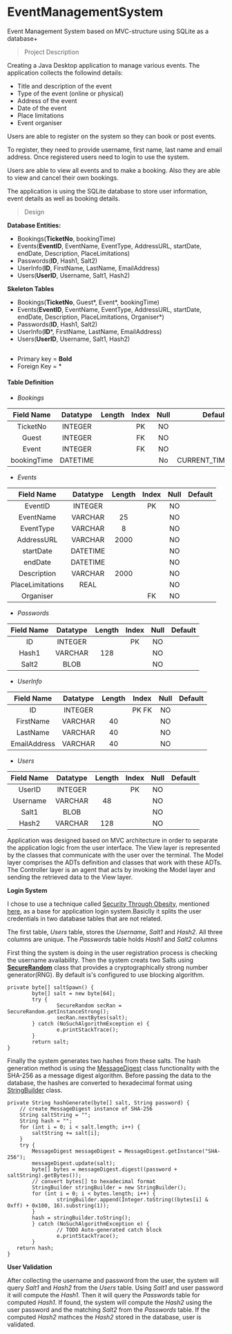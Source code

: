 # EventManagementSystem
Event Management System based on MVC-structure using SQLite as a database+

> Project Description

Creating a Java Desktop application to manage various events. The application
collects the followind details:
* Title and description of the event
* Type of the event (online or physical)
* Address of the event
* Date of the event
* Place limitations
* Event organiser

Users are able to register on the system so they can book or post events.

To register, they need to provide username, first name, last name and email
address. Once registered users need to login to use the system.

Users are able to view all events and to make a booking. Also they are able to
view and cancel their own bookings.

The application is using the SQLite database to store user information, event
details as well as booking details.


> Design

**Database Entities:**
* Bookings(**TicketNo**, bookingTime)
* Events(**EventID**, EventName, EventType, AddressURL, startDate, endDate, Description, PlaceLimitations)
* Passwords(**ID**, Hash1, Salt2)
* UserInfo(**ID**, FirstName, LastName, EmailAddress)
* Users(**UserID**, Username, Salt1, Hash2)


**Skeleton Tables**
* Bookings(**TicketNo**, Guest*, Event*, bookingTime)
* Events(**EventID**, EventName, EventType, AddressURL, startDate, endDate, Description, PlaceLimitations, Organiser*) 
* Passwords(**ID**, Hash1, Salt2)
* UserInfo(**ID**\*, FirstName, LastName, EmailAddress)
* Users(**UserID**, Username, Salt1, Hash2)

## 
- Primary key = **Bold**
- Foreign Key = *


#### Table Definition
* *Bookings*

| Field Name        | Datatype       |  Length |Index | Null  |  Default        |
| :---------------: | :------------: |:-------:|:---: | :---: |:-------------:  | 
| TicketNo          |  INTEGER       |         |  PK  |NO     |                 |
|  Guest            | INTEGER        |         |  FK  |  NO   |                 |
|  Event            | INTEGER        |         |  FK  |NO     |                 |
|  bookingTime      | DATETIME       |         |      | No    |CURRENT_TIMESTAMP|

* *Events*

| Field Name        | Datatype       |  Length |Index | Null  |  Default        |
| :---------------: | :------------: |:-------:|:---: | :---: |:-------------:  | 
| EventID           |  INTEGER       |         |  PK  |NO     |                 |
|  EventName        | VARCHAR        |  25     |      |  NO   |                 |
|  EventType        | VARCHAR        |   8     |      |NO     |                 |
|  AddressURL       | VARCHAR        |  2000   |      | NO    |                 |
|  startDate        | DATETIME       |         |      |  NO   |                 |
|  endDate          | DATETIME       |         |      |NO     |                 |
|  Description      | VARCHAR        |  2000   |      | NO    |                 |
|  PlaceLimitations | REAL           |         |      |NO     |                 |
|  Organiser        |                |         | FK   | NO    |                 |


* *Passwords*

| Field Name        | Datatype       |  Length |Index | Null  |  Default        |
| :---------------: | :------------: |:-------:|:---: | :---: |:-------------:  | 
| ID                |  INTEGER       |         |  PK  |NO     |                 |
|  Hash1            | VARCHAR        |   128   |      |  NO   |                 |
|  Salt2            | BLOB           |         |      |NO     |                 |


* *UserInfo*

| Field Name        | Datatype       |  Length |Index | Null  |  Default        |
| :---------------: | :------------: |:-------:|:---: | :---: |:-------------:  | 
| ID                |  INTEGER       |         |PK FK |NO     |                 |
|  FirstName        | VARCHAR        | 40      |      |  NO   |                 |
|  LastName         | VARCHAR        | 40      |      |NO     |                 |
|  EmailAddress     | VARCHAR        | 40      |      | NO    |                 |


* *Users*

| Field Name        | Datatype       |  Length |Index | Null  |  Default        |
| :---------------: | :------------: |:-------:|:---: | :---: |:-------------:  | 
| UserID            |  INTEGER       |         |  PK  |NO     |                 |
|  Username         | VARCHAR        | 48      |      |  NO   |                 |
|  Salt1            | BLOB           |         |      |NO     |                 |
|  Hash2            | VARCHAR        |  128    |      | NO    |                 |




Application was designed based on MVC architecture in order to separate the application logic from the user interface. The View layer is represented by the
classes that communicate  with the user over the terminal. The Model layer comprises the ADTs definition and classes that work with these
ADTs.
The Controller layer is an agent that acts by invoking the Model layer and
sending the retrieved data to the View layer.

**Login System**

I chose to use a technique called [Security Through Obesity](https://opine.me/a-better-way-to-store-password-hashes/), mentioned [here](https://thezaz.com/blog/storing_passwords_securely_wit), as a base for application login system.Basiclly it splits the user credentials in two database tables that are not related.

The first table, *Users* table, stores the *Username*, *Salt1* and *Hash2*. All three columns are unique. The *Passwords* table holds *Hash1* and *Salt2* columns

First thing the system is doing in the user registration process is checking the username availability. Then the system creats two Salts using [**SecureRandom**](https://docs.oracle.com/javase/8/docs/api/java/security/SecureRandom.html#getInstanceStrong--) class that provides a cryptographically strong number generator(RNG). By default is's configured to use blocking algorithm.
```
private byte[] saltSpawn() {
        byte[] salt = new byte[64];
        try {
                SecureRandom secRan = SecureRandom.getInstanceStrong();
                secRan.nextBytes(salt);
        } catch (NoSuchAlgorithmException e) {
                e.printStackTrace();
        }
        return salt;
}
```

Finally the system generates two hashes from these salts. The hash generation method is using the [MessageDigest](https://docs.oracle.com/javase/8/docs/api/java/security/MessageDigest.html) class functionality  with the SHA-256 as a message digest algorithm. Before passing the data to the database, the hashes are converted to hexadecimal format using [StringBuilder](https://docs.oracle.com/javase/7/docs/api/java/lang/StringBuilder.html) class.

```
private String hashGenerate(byte[] salt, String password) {
    // create MessageDigest instance of SHA-256
    String saltString = "";
    String hash = "";
    for (int i = 0; i < salt.length; i++) {
        saltString += salt[i];
    }
    try {
        MessageDigest messageDigest = MessageDigest.getInstance("SHA-256");
        messageDigest.update(salt);
        byte[] bytes = messageDigest.digest((password + saltString).getBytes());
        // convert bytes[] to hexadecimal format
        StringBuilder stringBuilder = new StringBuilder();
        for (int i = 0; i < bytes.length; i++) {
                stringBuilder.append(Integer.toString((bytes[i] & 0xff) + 0x100, 16).substring(1));
        }
        hash = stringBuilder.toString();
        } catch (NoSuchAlgorithmException e) {
                // TODO Auto-generated catch block
                e.printStackTrace();
        }
   return hash;
}
```

**User Validation**

After collecting the username and password from the user, the system will query *Salt1* and *Hash2* from the *Users* table. Using *Salt1* and user password it will compute the *Hash1*. Then it will query the *Passwords* table for computed *Hash1*. If found, the system will compute the *Hash2* using the user password and the matching *Salt2* from the *Passwords* table. If the computed *Hash2* mathces the *Hash2* stored in the database, user is validated.
